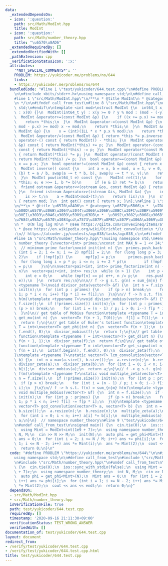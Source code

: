 ```yaml
---
data:
  _extendedDependsOn:
  - icon: ':question:'
    path: src/Math/ModInt.hpp
    title: ModInt
  - icon: ':question:'
    path: src/Math/number_theory.hpp
    title: "\u6570\u8AD6"
  _extendedRequiredBy: []
  _extendedVerifiedWith: []
  _pathExtension: cpp
  _verificationStatusIcon: ':x:'
  attributes:
    '*NOT_SPECIAL_COMMENTS*': ''
    PROBLEM: https://yukicoder.me/problems/no/644
    links:
    - https://yukicoder.me/problems/no/644
  bundledCode: "#line 1 \"test/yukicoder/644.test.cpp\"\n#define PROBLEM \"https://yukicoder.me/problems/no/644\"\
    \n\n#include <bits/stdc++.h>\nusing namespace std;\n\n#define call_from_test\n\
    #line 1 \"src/Math/ModInt.hpp\"\n/**\n * @title ModInt\n * @category \u6570\u5B66\
    \n */\n\n#ifndef call_from_test\n#line 8 \"src/Math/ModInt.hpp\"\nusing namespace\
    \ std;\n#endif\n\ntemplate <int mod>\nstruct ModInt {\n  int64_t x;\n  ModInt()\
    \ : x(0) {}\n  ModInt(int64_t y) : x(y >= 0 ? y % mod : (mod - (-y) % mod)) {}\n\
    \  ModInt &operator+=(const ModInt &p) {\n    if ((x += p.x) >= mod) x -= mod;\n\
    \    return *this;\n  }\n  ModInt &operator-=(const ModInt &p) {\n    if ((x +=\
    \ mod - p.x) >= mod) x -= mod;\n    return *this;\n  }\n  ModInt &operator*=(const\
    \ ModInt &p) {\n    x = (int)(1LL * x * p.x % mod);\n    return *this;\n  }\n\
    \  ModInt &operator/=(const ModInt &p) { return *this *= p.inverse(); }\n  ModInt\
    \ operator-() const { return ModInt() - *this; }\n  ModInt operator+(const ModInt\
    \ &p) const { return ModInt(*this) += p; }\n  ModInt operator-(const ModInt &p)\
    \ const { return ModInt(*this) -= p; }\n  ModInt operator*(const ModInt &p) const\
    \ { return ModInt(*this) *= p; }\n  ModInt operator/(const ModInt &p) const {\
    \ return ModInt(*this) /= p; }\n  bool operator==(const ModInt &p) const { return\
    \ x == p.x; }\n  bool operator!=(const ModInt &p) const { return x != p.x; }\n\
    \  ModInt inverse() const {\n    int a = x, b = mod, u = 1, v = 0, t;\n    while\
    \ (b) t = a / b, swap(a -= t * b, b), swap(u -= t * v, v);\n    return ModInt(u);\n\
    \  }\n  ModInt pow(int64_t e) const {\n    ModInt ret(1);\n    for (ModInt b =\
    \ *this; e; e >>= 1, b *= b)\n      if (e & 1) ret *= b;\n    return ret;\n  }\n\
    \  friend ostream &operator<<(ostream &os, const ModInt &p) { return os << p.x;\
    \ }\n  friend istream &operator>>(istream &is, ModInt &a) {\n    int64_t t;\n\
    \    is >> t;\n    a = ModInt<mod>(t);\n    return (is);\n  }\n  static int modulo()\
    \ { return mod; }\n  int get() const { return x; }\n};\n#line 1 \"src/Math/number_theory.hpp\"\
    \n/**\n * @title \u6570\u8AD6\n * @category \u6570\u5B66\n *  \u7D04\u6570\u3084\
    \u500D\u6570\u306B\u3064\u3044\u3066\u306E\u30BC\u30FC\u30BF\u5909\u63DB\u3084\
    \u30E1\u30D3\u30A6\u30B9\u5909\u63DB\n *  \u3092\u3082\u3068\u306B\u6570\u8AD6\
    \u7684\u95A2\u6570\u3084gcd\u7573\u307F\u8FBC\u307F\u306A\u3069\u3092\u5B9F\u73FE\
    \n *  O(N log log N)\n * @see https://qiita.com/convexineq/items/afc84dfb9ee4ec4a67d5\n\
    \ * @see https://en.wikipedia.org/wiki/Dirichlet_convolution\n */\n\n// verify\u7528\
    :\n// https://atcoder.jp/contests/agc038/tasks/agc038_c\n\n#ifndef call_from_test\n\
    #line 16 \"src/Math/number_theory.hpp\"\nusing namespace std;\n#endif\n\nnamespace\
    \ number_theory {\nvector<int> primes;\nconst int MAX_N = 1 << 24;\nint mpf[MAX_N];\
    \  // minimum prime factor\nvoid init(int n) {\n  primes.push_back(2);\n  for\
    \ (int i = 2; i <= n; i += 2) mpf[i] = 2;\n  for (long long p = 3; p <= n; p +=\
    \ 2)\n    if (!mpf[p]) {\n      mpf[p] = p;\n      primes.push_back(p);\n    \
    \  for (long long i = p * p; i <= n; i += 2 * p)\n        if (!mpf[i]) mpf[i]\
    \ = p;\n    }\n}\n\nvector<pair<int, int>> prime_factorize(int n) {  // O(log\
    \ n)\n  vector<pair<int, int>> res;\n  while (n > 1) {\n    int p = mpf[n];\n\
    \    int e = 0;\n    while (mpf[n] == p) e++, n /= p;\n    res.push_back(make_pair(p,\
    \ e));\n  }\n  return res;\n}\n\n// f -> g s.t. g(n) = sum_{m|n} f(m)\ntemplate\
    \ <typename T>\nvoid divisor_zeta(vector<T> &f) {\n  int n = f.size();\n  if (!primes.size())\
    \ init(n);\n  for (int p : primes) {\n    if (p > n) break;\n    for (int i =\
    \ 1; p * i < n; i++) f[p * i] += f[i];\n  }\n}\n// f -> h s.t. f(n) = sum_{m|n}\
    \ h(m)\ntemplate <typename T>\nvoid divisor_mobius(vector<T> &f) {\n  int n =\
    \ f.size();\n  if (!primes.size()) init(n);\n  for (int p : primes) {\n    if\
    \ (p > n) break;\n    for (int i = (n - 1) / p; i > 0; i--) f[p * i] -= f[i];\n\
    \  }\n}\n// get table of Mobius function\ntemplate <typename T = int>\nvector<T>\
    \ get_mu(int n) {\n  vector<T> f(n + 1, T(0));\n  f[1] = T(1);\n  divisor_mobius(f);\n\
    \  return f;\n}\n// get table of Euler's totient function\ntemplate <typename\
    \ T = int>\nvector<T> get_phi(int n) {\n  vector<T> f(n + 1);\n  iota(f.begin(),\
    \ f.end(), 0);\n  divisor_mobius(f);\n  return f;\n}\n// get table of number-of-divisors\
    \ function\ntemplate <typename T = int>\nvector<T> get_d(int n) {\n  vector<T>\
    \ f(n + 1, 1);\n  divisor_zeta(f);\n  return f;\n}\n// get table of sum-of-divisors\
    \ function\ntemplate <typename T = int>\nvector<T> get_sigma(int n) {\n  vector<T>\
    \ f(n + 1);\n  iota(f.begin(), f.end(), 0);\n  divisor_zeta(f);\n  return f;\n\
    }\ntemplate <typename T>\nstatic vector<T> lcm_convolution(vector<T> a, vector<T>\
    \ b) {\n  int n = max(a.size(), b.size());\n  a.resize(n);\n  b.resize(n);\n \
    \ divisor_zeta(a);\n  divisor_zeta(b);\n  for (int i = 0; i < n; i++) a[i] *=\
    \ b[i];\n  divisor_mobius(a);\n  return a;\n}\n// f -> g s.t. g(n) = sum_{n|m}\
    \ f(m)\ntemplate <typename T>\nstatic void multiple_zeta(vector<T> &f) {\n  int\
    \ n = f.size();\n  if (!primes.size()) init(n);\n  for (int p : primes) {\n  \
    \  if (p > n) break;\n    for (int i = (n - 1) / p; i > 0; i--) f[i] += f[p *\
    \ i];\n  }\n}\n// f -> h s.t. f(n) = sum_{n|m} h(m)\ntemplate <typename T>\nstatic\
    \ void multiple_mobius(vector<T> &f) {\n  int n = f.size();\n  if (!primes.size())\
    \ init(n);\n  for (int p : primes) {\n    if (p > n) break;\n    for (int i =\
    \ 1; p * i < n; i++) f[i] -= f[p * i];\n  }\n}\ntemplate <typename T>\nstatic\
    \ vector<T> gcd_convolution(vector<T> a, vector<T> b) {\n  int n = max(a.size(),\
    \ b.size());\n  a.resize(n);\n  b.resize(n);\n  multiple_zeta(a);\n  multiple_zeta(b);\n\
    \  for (int i = 0; i < n; i++) a[i] *= b[i];\n  multiple_mobius(a);\n  return\
    \ a;\n}\n}  // namespace number_theory\n#line 9 \"test/yukicoder/644.test.cpp\"\
    \n#undef call_from_test\n\nsigned main() {\n  cin.tie(0);\n  ios::sync_with_stdio(false);\n\
    \  using Mint = ModInt<int(1e9 + 7)>;\n  using namespace number_theory;\n  int\
    \ N, M;\n  cin >> N >> M;\n  init(N);\n  auto phi = get_phi<Mint>(N);\n  Mint\
    \ ans = 0;\n  for (int i = 2; i <= N / M; i++) ans += phi[i];\n  for (int i =\
    \ 1; i <= N - 2; i++) ans *= Mint(i);\n  ans *= Mint(2);\n  cout << ans << endl;\n\
    \  return 0;\n}\n"
  code: "#define PROBLEM \"https://yukicoder.me/problems/no/644\"\n\n#include <bits/stdc++.h>\n\
    using namespace std;\n\n#define call_from_test\n#include \"src/Math/ModInt.hpp\"\
    \n#include \"src/Math/number_theory.hpp\"\n#undef call_from_test\n\nsigned main()\
    \ {\n  cin.tie(0);\n  ios::sync_with_stdio(false);\n  using Mint = ModInt<int(1e9\
    \ + 7)>;\n  using namespace number_theory;\n  int N, M;\n  cin >> N >> M;\n  init(N);\n\
    \  auto phi = get_phi<Mint>(N);\n  Mint ans = 0;\n  for (int i = 2; i <= N / M;\
    \ i++) ans += phi[i];\n  for (int i = 1; i <= N - 2; i++) ans *= Mint(i);\n  ans\
    \ *= Mint(2);\n  cout << ans << endl;\n  return 0;\n}"
  dependsOn:
  - src/Math/ModInt.hpp
  - src/Math/number_theory.hpp
  isVerificationFile: true
  path: test/yukicoder/644.test.cpp
  requiredBy: []
  timestamp: '2020-09-16 21:11:30+09:00'
  verificationStatus: TEST_WRONG_ANSWER
  verifiedWith: []
documentation_of: test/yukicoder/644.test.cpp
layout: document
redirect_from:
- /verify/test/yukicoder/644.test.cpp
- /verify/test/yukicoder/644.test.cpp.html
title: test/yukicoder/644.test.cpp
---
```


